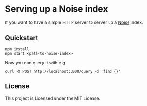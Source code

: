 Serving up a Noise index
========================

If you want to have a simple HTTP server to server up a [Noise][] index.


Quickstart
----------

    npm install
    npm start <path-to-noise-index>

Now you can query it with e.g.

    curl -X POST http://localhost:3000/query -d 'find {}'


License
-------

This project is Licensed under the MIT License.

[Noise]: https://github.com/pipedown/noise/

